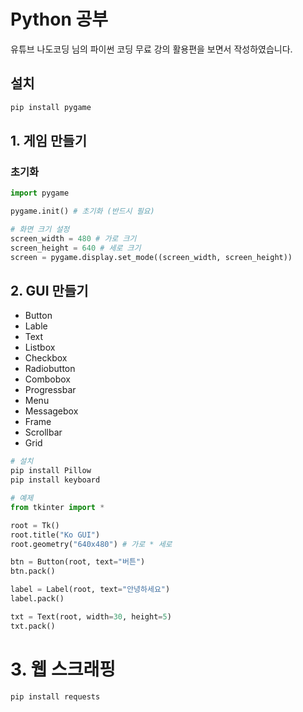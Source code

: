 # Python 공부

유튜브 나도코딩 님의 파이썬 코딩 무료 강의 활용편을 보면서 작성하였습니다.

## 설치

```bash
pip install pygame
```

## 1. 게임 만들기

### 초기화

```py
import pygame

pygame.init() # 초기화 (반드시 필요)

# 화면 크기 설정
screen_width = 480 # 가로 크기
screen_height = 640 # 세로 크기
screen = pygame.display.set_mode((screen_width, screen_height))
```

## 2. GUI 만들기

- Button
- Lable
- Text
- Listbox
- Checkbox
- Radiobutton
- Combobox
- Progressbar
- Menu
- Messagebox
- Frame
- Scrollbar
- Grid

```bash
# 설치
pip install Pillow
pip install keyboard
```

```py
# 예제
from tkinter import *

root = Tk()
root.title("Ko GUI")
root.geometry("640x480") # 가로 * 세로

btn = Button(root, text="버튼")
btn.pack()

label = Label(root, text="안녕하세요")
label.pack()

txt = Text(root, width=30, height=5)
txt.pack()
```

# 3. 웹 스크래핑

```bash
pip install requests
```
